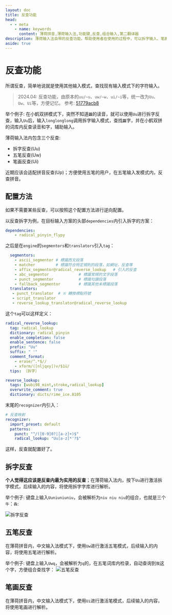 ```yaml
---
layout: doc
title: 反查功能
head:
  - - meta
    - name: keywords
      content: 薄荷拼音,薄荷输入法,功能键,反查,组合输入,第二翻译器
description: 薄荷输入法自带的反查功能，帮助使用者在使用的过程中，可以拆字输入、笔画输入和五笔输入。比如： 输入三个“牛”，可以自动组合为“犇”
aside: true
---
```

# 反查功能 <Badge type="tip" text="^2024.04" />
所谓反查，简单地说就是使用其他输入模式，查找现有输入模式下的字符输入。

> 2024.04: 反查功能，由原本的`uu/~u`、`uw/~w`、`ui/~i`等，统一改为`Uu`、`Uw`、`Ui`等，方便记忆。
> 参考: <Badge type="tip">[51779acb8](https://github.com/Mintimate/oh-my-rime/commit/51779acb88a447926af451426439573d504638f7)</Badge>

举个例子: 在小鹤双拼模式下，突然不知道`龘`的读音，就可以使用`Uu`进行拆字反查，输入`Uu`后，输入`longlonglong`调用拆字输入模式，查找`龘`字，并在小鹤双拼的词库内反查读音和字，辅助输入。

薄荷输入法内包含三个反查:
- 拆字反查(Uu)
- 五笔反查(Uw)
- 笔画反查(Ui)

近期应该会适配拼音反查(Up)；方便使用五笔的用户，在五笔输入发模式内，反查拼音。

## 配置方法
如果不需要某些反查，可以按照这个配置方法进行逆向配置。

以反查拆字为例，在目标输入方案的头部`dependencies`内引入拆字的方案：
```yaml
dependencies:
    - radical_pinyin_flypy
```
之后是在`engine`的`segmentors`和`translators`引入`tag`：
```yaml
  segmentors:
    - ascii_segmentor # 標識西文段落
    - matcher         # 標識符合特定規則的段落，如網址、反查等
    - affix_segmentor@radical_reverse_lookup   # 引入的反查
    - abc_segmentor             # 標識常規的文字段落
    - punct_segmentor           # 標識句讀段落
    - fallback_segmentor        # 標識其他未標識段落
  translators:
   - punct_translator  # ※ 轉換標點符號
   - script_translator
   - reverse_lookup_translator@radical_reverse_lookup
```

这个`tag`可以这样定义：
```yaml
radical_reverse_lookup:
  tag: radical_lookup
  dictionary: radical_pinyin
  enable_completion: false
  enable_sentence: false
  prefix: "Uu"
  suffix: " '"
  comment_format:
    - erase/^.*$//
    - xform/([nljqxy])v/$1ü/
  tips: 〔拆字〕

reverse_lookup:
  tags: [wubi98_mint,stroke,radical_lookup]
  overwrite_comment: true
  dictionary: dicts/rime_ice.8105
```

末尾的`recognizer`内引入：
```yaml
# 反查映射
recognizer:
  import_preset: default
  patterns:
    punct: "^/([0-9]0?|[a-z]+)$"
    radical_lookup: "Uu[a-z]*'?$"
```

这样，反查就配置好了。

## 拆字反查

**个人觉得这应该是反查内最为实用的反查**；在薄荷输入法内，按下`Uu`进行激活拆字模式，后续输入的内容，将使用拆字字库进行解析。

举个例子: 键盘上输入`Uuniuniuniu`，会被解析为`niu niu niu`的组合，也就是三个`牛`：`犇`:

![拆字反查](/image/demo/reverseChaizi.webp)

## 五笔反查
在薄荷拼音内，中文输入法模式下，使用`Uw`进行激活五笔模式，后续输入的内容，将使用五笔进行解析。

举个例子: 键盘上输入`Uwq`，会被解析为`q`的，在五笔词库内检录，自动查询到`我`这个字，方便组合查找字：
![五笔反查](/image/demo/reverseWubi.webp)

## 笔画反查
在薄荷拼音内，中文输入法模式下，使用`Ui`进行激活笔模式，后续输入的内容，将使用笔画进行解析。
